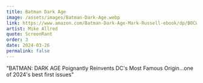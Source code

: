 ```yaml
---
title: Batman Dark Age
image: /assets/images/Batman-Dark-Age.webp
link: https://www.amazon.com/Batman-Dark-Age-Mark-Russell-ebook/dp/B0CW1GBKQK
artist: Mike Allred
quote: ScreenRant
order: 3
date: 2024-03-26
permalink: false
---
```

"BATMAN: DARK AGE Poignantly Reinvents DC's Most Famous Origin...one of 2024's best first issues"
